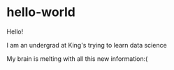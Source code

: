 # hello-world
Hello!

I am an undergrad at King's trying to learn data science

My brain is melting with all this new information:(
